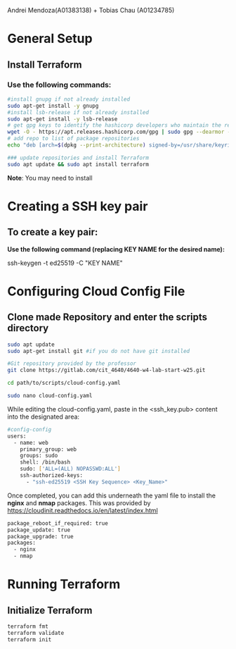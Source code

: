 Andrei Mendoza(A01383138) + Tobias Chau (A01234785)

# General Setup

## Install Terraform
### **Use the following commands:**
```bash
#install gnupg if not already installed
sudo apt-get install -y gnupg
#install lsb-release if not already installed
sudo apt-get install -y lsb-release
# get gpg keys to identify the hashicorp developers who maintain the repo
wget -O - https://apt.releases.hashicorp.com/gpg | sudo gpg --dearmor -o /usr/share/keyrings/hashicorp-archive-keyring.gpg
# add repo to list of package repositories
echo "deb [arch=$(dpkg --print-architecture) signed-by=/usr/share/keyrings/hashicorp-archive-keyring.gpg] https://apt.releases.hashicorp.com $(lsb_release -cs) main" | sudo tee /etc/apt/sources.list.d/hashicorp.list

### update repositories and install Terraform
sudo apt update && sudo apt install terraform
```
**Note**: You may need to install 
# Creating a SSH key pair
## To create a key pair:
**Use the following command (replacing KEY NAME for the desired name):**

ssh-keygen -t ed25519 -C "KEY NAME"

# Configuring Cloud Config File
## Clone made Repository and enter the scripts directory 
```bash
sudo apt update
sudo apt-get install git #if you do not have git installed

#Git repository provided by the professor
git clone https://gitlab.com/cit_4640/4640-w4-lab-start-w25.git

cd path/to/scripts/cloud-config.yaml

sudo nano cloud-config.yaml
```
While editing the cloud-config.yaml, paste in the <ssh_key.pub> content into the designated area: 
```bash
#config-config
users:
  - name: web
    primary_group: web
    groups: sudo
    shell: /bin/bash
    sudo: ['ALL=(ALL) NOPASSWD:ALL']
    ssh-authorized-keys:
      - "ssh-ed25519 <SSH Key Sequence> <Key_Name>"
```
Once completed, you can add this underneath the yaml file to install the **nginx** and **nmap** packages. 
This was provided by https://cloudinit.readthedocs.io/en/latest/index.html
```bash
package_reboot_if_required: true
package_update: true
package_upgrade: true
packages:
  - nginx
  - nmap
```

# Running Terraform
## Initialize Terraform
```bash
terraform fmt
terraform validate
terraform init
```




